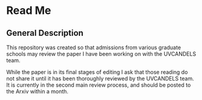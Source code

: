 # Read Me

## General Description

This repository was created so that admissions from various graduate schools may review the paper I have been working on with the UVCANDELS team.

While the paper is in its final stages of editing I ask that those reading do not share it until it has been thoroughly reviewed by the UVCANDELS team.
It is currently in the second main review process, and should be posted to the Arxiv within a month.
